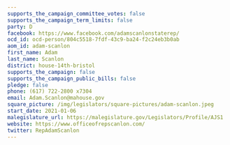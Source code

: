 ```yaml
---
supports_the_campaign_committee_votes: false
supports_the_campaign_term_limits: false
party: D
facebook: https://www.facebook.com/adamscanlonstaterep/
ocd_id: ocd-person/804c5518-7fdf-43c9-ba24-f2c24eb3b0ab
aom_id: adam-scanlon
first_name: Adam
last_name: Scanlon
district: house-14th-bristol
supports_the_campaign: false
supports_the_campaign_public_bills: false
pledge: false
phone: (617) 722-2800 x7304
email: Adam.Scanlon@mahouse.gov
square_picture: /img/legislators/square-pictures/adam-scanlon.jpeg
start_date: 2021-01-06
malegislature_url: https://malegislature.gov/Legislators/Profile/AJS1
website: https://www.officeofrepscanlon.com/
twitter: RepAdamScanlon
---
```

